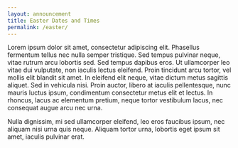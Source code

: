 ```yaml
---
layout: announcement
title: Easter Dates and Times
permalink: /easter/
---
```


Lorem ipsum dolor sit amet, consectetur adipiscing elit. Phasellus fermentum tellus nec nulla semper tristique. Sed tempus pulvinar neque, vitae rutrum arcu lobortis sed. Sed tempus dapibus eros. Ut ullamcorper leo vitae dui vulputate, non iaculis lectus eleifend. Proin tincidunt arcu tortor, vel mollis elit blandit sit amet. In eleifend elit neque, vitae dictum metus sagittis aliquet. Sed in vehicula nisi. Proin auctor, libero at iaculis pellentesque, nunc mauris luctus ipsum, condimentum consectetur metus elit et lectus. In rhoncus, lacus ac elementum pretium, neque tortor vestibulum lacus, nec consequat augue arcu nec urna.

Nulla dignissim, mi sed ullamcorper eleifend, leo eros faucibus ipsum, nec aliquam nisi urna quis neque. Aliquam tortor urna, lobortis eget ipsum sit amet, iaculis pulvinar erat.
